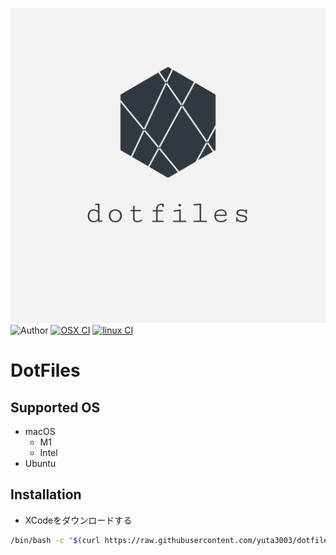 ![logo](./images/logo.png)
![Author](https://img.shields.io/badge/Author-yuta3003-blue)
[![OSX CI](https://github.com/yuta3003/dotfiles/actions/workflows/osx.yml/badge.svg)](https://github.com/yuta3003/dotfiles/actions/workflows/osx.yml)
[![linux CI](https://github.com/yuta3003/dotfiles/actions/workflows/linux.yml/badge.svg)](https://github.com/yuta3003/dotfiles/actions/workflows/linux.yml)


# DotFiles

## Supported OS
- macOS
    - M1
    - Intel
- Ubuntu

## Installation

- XCodeをダウンロードする

```sh
/bin/bash -c "$(curl https://raw.githubusercontent.com/yuta3003/dotfiles/main/etc/scripts/install.sh)"
```
